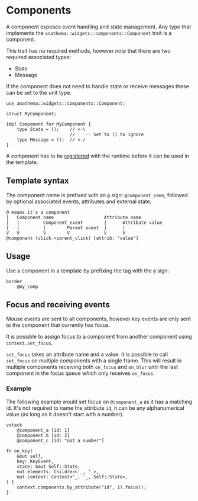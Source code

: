 # Components

A component exposes event handling and state management.
Any type that implements the `anathema::widgets::components::Component` trait is a component.

This trait has no required methods, however note that
there are two required associated types:

* State
* Message

If the component does not need to handle state or receive messages
these can be set to the unit type.

```rust,ignore
use anathema::widgets::components::Component;

struct MyComponent;

impl Component for MyComponent {
    type State = ();    // <-\
                        //    -- Set to () to ignore
    type Message = ();  // <-/
}
```

A component has to be [registered](./runtime.md#registering-components) with the runtime before it can be used in the template.

## Template syntax

The component name is prefixed with an `@` sign: `@component_name`, followed by
optional associated events, attributes and external state.

```
@ means it's a component
|   Component name                   Attribute name
|   |         Component event        |      Attribute value
|   |         |        Parent event  |      |
V   V         V        V             V      V
@component (click->parent_click) [attrib: "value"]
```

## Usage 

Use a component in a template by prefixing the tag with the `@` sign:

```
border
    @my_comp
```

## Focus and receiving events

Mouse events are sent to all components, however key events are only sent to the
component that currently has focus.

It is possible to assign focus to a component from another component using
`context.set_focus`.

`set_focus` takes an attribute name and a value. It is possible to call
`set_focus` on multiple components with a single frame. This will result in
multiple components receiving both `on_focus` and `on_blur` until the last
component in the focus queue which only receives `on_focus`.

### Example

The following example would set focus on `@component_a` as it has a matching id.
It's not required to name the attribute `id`, it can be any alphanumerical value
(as long as it doesn't start with a number).

```
vstack
    @component_a [id: 1]
    @component_b [id: 2]
    @component_c [id: "not a number"]
```

```rust,ignore
fn on_key(
    &mut self,
    key: KeyEvent,
    state: &mut Self::State,
    mut elements: Children<'_, '_>,
    mut context: Context<'_, '_, Self::State>,
) {
    context.components.by_attribute("id", 1).focus();
}
```

